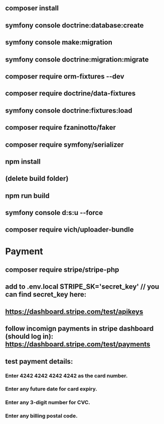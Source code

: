 ## composer install

## symfony console doctrine:database:create
## symfony console make:migration
## symfony console doctrine:migration:migrate


## composer require orm-fixtures --dev
## composer require doctrine/data-fixtures
## symfony console doctrine:fixtures:load 
## composer require fzaninotto/faker

## composer require symfony/serializer

## npm install
## (delete build folder)
## npm run build

## symfony console d:s:u --force

## composer require vich/uploader-bundle

#  Payment
## composer require stripe/stripe-php
## add to .env.local   STRIPE_SK='secret_key' // you can find secret_key here: 
## https://dashboard.stripe.com/test/apikeys
## follow incomign payments in stripe dashboard (should log in): https://dashboard.stripe.com/test/payments
## test payment details:
### Enter 4242 4242 4242 4242 as the card number.
### Enter any future date for card expiry.
### Enter any 3-digit number for CVC.
### Enter any billing postal code.

